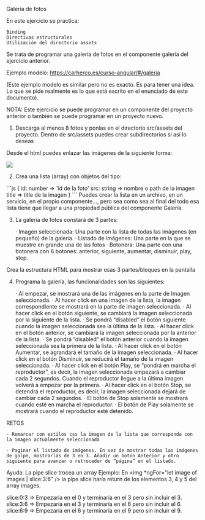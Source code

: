 Galería de fotos

En este ejercicio se practica:

    Binding
    Directivas estructurales
    Utilización del directorio assets

Se trata de programar una galería de fotos en el componente galería del ejercicio anterior.

Ejemplo modelo: https://carherco.es/curso-angular/#/galeria

(Este ejemplo modelo es similar pero no es exacto. Es para tener una idea. Lo que se pide realmente es lo que está escrito en el enunciado de este documento).

NOTA: Este ejercicio se puede programar en un componente del proyecto anterior o también se puede programar en un proyecto nuevo.

1. Descarga al menos 8 fotos y ponlas en el directorio src/assets del proyecto. Dentro de src/assets puedes crear subdirectorios si así lo deseas

Desde el html puedes enlazar las imágenes de la siguiente forma:

<img src=”assets/….” />

2. Crea una lista (array) con objetos del tipo:

´´´js
{
  id: number => 'id de la foto'
  src: string => nombre o path de la imagen
  title => title de la imagen
}
´´´
Puedes crear la lista en un archivo, en un servicio, en el propio componente…, pero sea como sea al final del todo esa lista tiene que llegar a una propiedad pública del componente Galería.

3. La galería de fotos constará de 3 partes:

    · Imagen seleccionada: Una parte con la lista de todas las imágenes (en pequeño) de la galería.
    · Listado de imágenes: Una parte en la que se muestre en grande una de las fotos
    · Botonera: Una parte con una botonera con 6 botones: anterior, siguiente, aumentar, disminuir, play, stop.

Crea la estructura HTML para mostrar esas 3 partes/bloques en la pantalla

4. Programa la galería, las funcionalidades son las siguientes:

    · Al empezar, se mostrará una de las imágenes en la parte de Imagen seleccionada.
    · Al hacer click en una imagen de la lista, la imagen correspondiente se mostrará en la parte de imagen seleccionada.
    · Al hacer click en el botón siguiente, se cambiará la imagen seleccionada por la siguiente de la lista.
    · Se pondrá “disabled” el botón siguiente cuando la imagen seleccionada sea la última de la lista.
    · Al hacer click en el botón anterior, se cambiará la imagen seleccionada por la anterior de la lista.
    · Se pondrá “disabled” el botón anterior cuando la imagen seleccionada sea la primera de la lista.
    · Al hacer click en el botón Aumentar, se agrandará el tamaño de la imagen seleccionada.
    · Al hacer click en el botón Disminuir, se reducirá el tamaño de la imagen seleccionada.
    · Al hacer click en el botón Play, se “pondrá en marcha el reproductor”, es decir, la imagen seleccionada empezará a cambiar cada 2 segundos. Cuando el reproductor llegue a la última imagen volverá a empezar por la primera.
    · Al hacer click en el botón Stop, se detendrá el reproductor, es decir, la imagen seleccionada dejará de cambiar cada 2 segundos.
    · El botón de Stop solamente se mostrará cuando esté en marcha el reproductor.
    · El botón de Play solamente se mostrará cuando el reproductor esté detenido.

RETOS

    · Remarcar con estilos css la imagen de la lista que corresponda con la imagen actualmente seleccionada

    · Paginar el listado de imágenes. En vez de mostrar todas las imágenes de golpe, mostrarlas de 3 en 3. Añadir un botón Anterior y otro siguiente para avanzar o retroceder de “página” en el listado.

Ayuda: La pipe slice trocea un array Ejemplo: En <img *ngFor="let image of images | slice:3:6" /> la pipe slice haría return de los elementos 3, 4 y 5 del array images.

slice:0:3 => Empezaría en el 0 y terminaría en el 3 pero sin incluir el 3. slice:3:6 => Empezaría en el 3 y terminaría en el 6 pero sin incluir el 6. slice:6:9 => Empezaría en el 6 y terminaría en el 9 pero sin incluir el 9.


